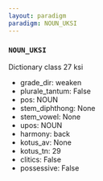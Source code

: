 ```yaml
---
layout: paradigm
paradigm: NOUN_UKSI
---
```

### ` NOUN_UKSI `

Dictionary class 27 ksi
* grade_dir: weaken
* plurale_tantum: False
* pos: NOUN
* stem_diphthong: None
* stem_vowel: None
* upos: NOUN
* harmony: back
* kotus_av: None
* kotus_tn: 29
* clitics: False
* possessive: False
